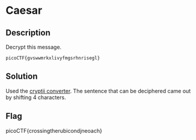 # Caesar

## Description

Decrypt this message.
```
picoCTF{gvswwmrkxlivyfmgsrhnrisegl}
```

## Solution

Used the [cryptii converter](https://cryptii.com/pipes/caesar-cipher). ​The sentence that can be deciphered came out by shifting 4 characters.

## Flag

picoCTF{crossingtherubicondjneoach}

